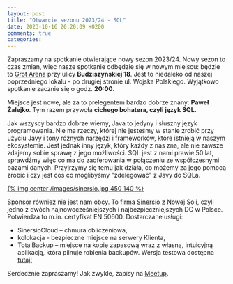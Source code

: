 ```yaml
---
layout: post
title: "Otwarcie sezonu 2023/24 - SQL"
date: 2023-10-16 20:20:09 +0200
comments: true
categories: 
---
```


Zapraszamy na spotkanie otwierające nowy sezon 2023/24. Nowy sezon to czas zmian, więc nasze spotkanie odbędzie się w nowym miejscu: będzie to <a href="https://grotarena.pl/" target="_blank">Grot Arena</a> przy ulicy <b>Budziszyńskiej 18</b>. Jest to niedaleko od naszej poprzedniego lokalu - po drugiej stronie ul. Wojska Polskiego. Wyjątkowo spotkanie zacznie się o godz. <b>20:00</b>.

Miejsce jest nowe, ale za to prelegentem bardzo dobrze znany: <b>Paweł Żalejko</b>. Tym razem przywoła <b>cichego bohatera, czyli język SQL.</b>

Jak wszyscy bardzo dobrze wiemy, Java to jedyny i słuszny język programowania. Nie ma rzeczy, której nie jesteśmy w stanie zrobić przy użyciu Javy i tony różnych narzędzi i frameworków, które istnieją w naszym ekosystemie. Jest jednak inny język, który każdy z nas zna, ale nie zawsze zdajemy sobie sprawę z jego możliwości. SQL jest z nami prawie 50 lat, sprawdźmy więc co ma do zaoferowania w połączeniu ze współczesnymi bazami danych. Przyjrzymy się temu jak działa, co możemy za jego pomocą zrobić i czy jest coś co moglibyśmy "zdelegować" z Javy do SQLa.

[{% img center /images/sinersio.jpg 450 140 %}](https://sinersio.com/)

Sponsor również nie jest nam obcy. To firma <a href="https://sinersio.com/" target="_blank">Sinersio</a> z Nowej Soli, czyli jedno z dwóch najnowocześniejszych i najbezpieczniejszych DC w Polsce. Potwierdza to m.in. certyfikat EN 50600. Dostarczane usługi:
<ul>
<li>SinersioCloud – chmura obliczeniowa,
<li>kolokacja - bezpieczne miejsce na serwery Klienta,
<li>TotalBackup – miejsce na kopię zapasową wraz z własną, intuicyjną aplikacją, która pilnuje robienia backupów. Wersja testowa dostępna <a href="https://totalbackup.me/freetrial/" target="_blank">tutaj!</a>
</ul>

Serdecznie zapraszamy! Jak zwykle, zapisy na <a href="https://www.meetup.com/zielona-gora-jug/events/296720387/">Meetup</a>.